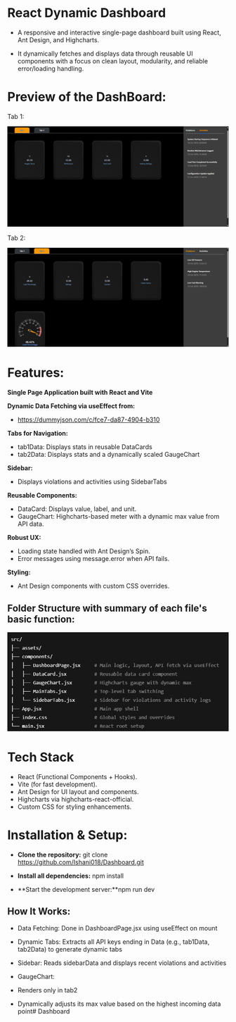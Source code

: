 # React Dynamic Dashboard
- A responsive and interactive single-page dashboard built using React, Ant Design, and Highcharts. 

- It dynamically fetches and displays data through reusable UI components with a focus on clean layout, modularity, and reliable error/loading handling.

# Preview of the DashBoard:

Tab 1:

![Preview of the dashboard](Dashboard1.png)


Tab 2:

![Preview of the dashboard](Dashboard.png)

# Features:

**Single Page Application built with React and Vite**

**Dynamic Data Fetching via useEffect from:**  
- https://dummyjson.com/c/fce7-da87-4904-b310  

**Tabs for Navigation:**

- tab1Data: Displays stats in reusable DataCards  
- tab2Data: Displays stats and a dynamically scaled GaugeChart  

**Sidebar:**

- Displays violations and activities using SidebarTabs  

**Reusable Components:**

- DataCard: Displays value, label, and unit.   
- GaugeChart: Highcharts-based meter with a dynamic max value from API   data.  

**Robust UX:**
- Loading state handled with Ant Design’s Spin.  
- Error messages using message.error when API fails.  

**Styling:**
- Ant Design components with custom CSS overrides.  

## Folder Structure with summary of each file's basic function:

![Preview of the dashboard](FolderStructure.png)

# Tech Stack
- React (Functional Components + Hooks).  
- Vite (for fast development).  
- Ant Design for UI layout and components.  
- Highcharts via highcharts-react-official.  
- Custom CSS for styling enhancements.  

# Installation & Setup:

- **Clone the repository:** git clone https://github.com/Ishani018/Dashboard.git

- **Install all dependencies:** npm install

- **Start the development server:**npm run dev


## How It Works:

- Data Fetching: Done in DashboardPage.jsx using useEffect on mount

- Dynamic Tabs: Extracts all API keys ending in Data (e.g., tab1Data, tab2Data) to generate dynamic tabs

- Sidebar: Reads sidebarData and displays recent violations and activities

- GaugeChart:
- Renders only in tab2
- Dynamically adjusts its max value based on the highest incoming data point# Dashboard


